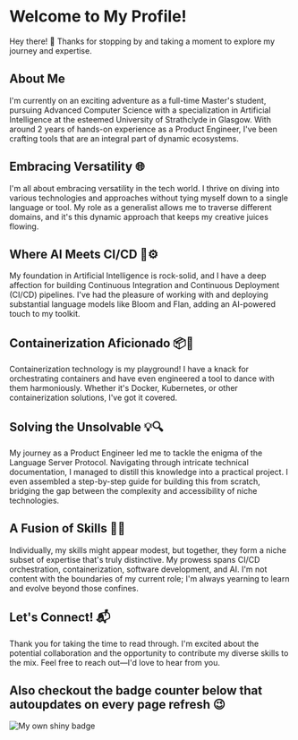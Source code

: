 # Welcome to My Profile!

Hey there! 👋 Thanks for stopping by and taking a moment to explore my journey and expertise.

## About Me

I'm currently on an exciting adventure as a full-time Master's student, pursuing Advanced Computer Science with a specialization in Artificial Intelligence at the esteemed University of Strathclyde in Glasgow. With around 2 years of hands-on experience as a Product Engineer, I've been crafting tools that are an integral part of dynamic ecosystems.

## Embracing Versatility 🌐

I'm all about embracing versatility in the tech world. I thrive on diving into various technologies and approaches without tying myself down to a single language or tool. My role as a generalist allows me to traverse different domains, and it's this dynamic approach that keeps my creative juices flowing.

## Where AI Meets CI/CD 🤖⚙️

My foundation in Artificial Intelligence is rock-solid, and I have a deep affection for building Continuous Integration and Continuous Deployment (CI/CD) pipelines. I've had the pleasure of working with and deploying substantial language models like Bloom and Flan, adding an AI-powered touch to my toolkit.

## Containerization Aficionado 📦🚀

Containerization technology is my playground! I have a knack for orchestrating containers and have even engineered a tool to dance with them harmoniously. Whether it's Docker, Kubernetes, or other containerization solutions, I've got it covered.

## Solving the Unsolvable 💡🔍

My journey as a Product Engineer led me to tackle the enigma of the Language Server Protocol. Navigating through intricate technical documentation, I managed to distill this knowledge into a practical project. I even assembled a step-by-step guide for building this from scratch, bridging the gap between the complexity and accessibility of niche technologies.

## A Fusion of Skills 🔗🚀

Individually, my skills might appear modest, but together, they form a niche subset of expertise that's truly distinctive. My prowess spans CI/CD orchestration, containerization, software development, and AI. I'm not content with the boundaries of my current role; I'm always yearning to learn and evolve beyond those confines.

## Let's Connect! 📬

Thank you for taking the time to read through. I'm excited about the potential collaboration and the opportunity to contribute my diverse skills to the mix. Feel free to reach out—I'd love to hear from you.

Also checkout the badge counter below that autoupdates on every page refresh 😉
---


<img align='left' alt='My own shiny badge'  src="https://badge-counter.vercel.app/api/badgecounter?user=kernelguardian&height=60&text_color=%23FFFFFF"/>
